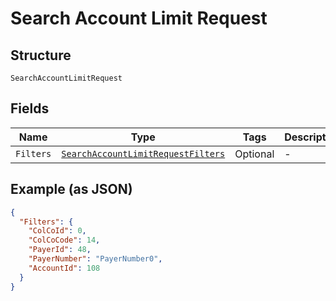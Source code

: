
# Search Account Limit Request

## Structure

`SearchAccountLimitRequest`

## Fields

| Name | Type | Tags | Description |
|  --- | --- | --- | --- |
| `Filters` | [`SearchAccountLimitRequestFilters`](../../doc/models/search-account-limit-request-filters.md) | Optional | - |

## Example (as JSON)

```json
{
  "Filters": {
    "ColCoId": 0,
    "ColCoCode": 14,
    "PayerId": 48,
    "PayerNumber": "PayerNumber0",
    "AccountId": 108
  }
}
```

